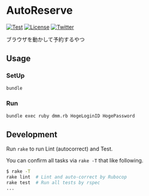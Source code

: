 # AutoReserve

[![Test](https://github.com/po-miyasaka/AutoReserve/workflows/Test/badge.svg)](https://github.com/po-miyasaka/AutoReserve/actions?query=workflow%3ATest)
[![License](https://img.shields.io/github/license/po-miyasaka/AutoReserve)](https://github.com/po-miyasaka/AutoReserve/blob/master/LICENSE)
[![Twitter](https://img.shields.io/twitter/url?style=social&url=https%3A%2F%2Ftwitter.com%2Fpo_miyasaka)](https://twitter.com/po_miyasaka)

ブラウザを動かして予約するやつ

## Usage

### SetUp

```sh
bundle
```

### Run

```sh
bundle exec ruby dmm.rb HogeLoginID HogePassword
```

## Development

Run `rake` to run Lint (autocorrect) and Test.

You can confirm all tasks via `rake -T` that like following.

```sh
$ rake -T
rake lint  # Lint and auto-correct by Rubocop
rake test  # Run all tests by rspec
...
```
